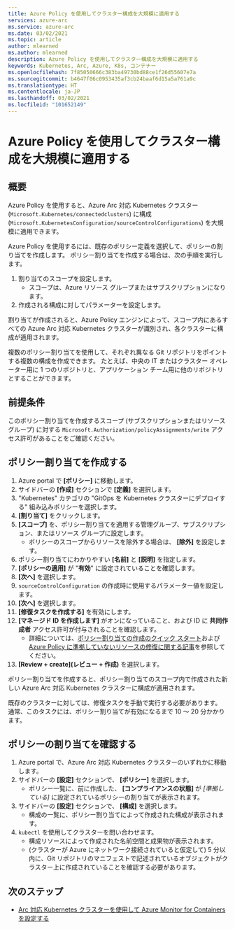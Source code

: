 ```yaml
---
title: Azure Policy を使用してクラスター構成を大規模に適用する
services: azure-arc
ms.service: azure-arc
ms.date: 03/02/2021
ms.topic: article
author: mlearned
ms.author: mlearned
description: Azure Policy を使用してクラスター構成を大規模に適用する
keywords: Kubernetes, Arc, Azure, K8s, コンテナー
ms.openlocfilehash: 7f85050666c383ba49730bd88ce1f26d55607e7a
ms.sourcegitcommit: b4647f06c0953435af3cb24baaf6d15a5a761a9c
ms.translationtype: HT
ms.contentlocale: ja-JP
ms.lasthandoff: 03/02/2021
ms.locfileid: "101652149"
---
```

# <a name="use-azure-policy-to-apply-cluster-configurations-at-scale"></a>Azure Policy を使用してクラスター構成を大規模に適用する

## <a name="overview"></a>概要

Azure Policy を使用すると、Azure Arc 対応 Kubernetes クラスター (`Microsoft.Kubernetes/connectedclusters`) に構成 (`Microsoft.KubernetesConfiguration/sourceControlConfigurations`) を大規模に適用できます。

Azure Policy を使用するには、既存のポリシー定義を選択して、ポリシーの割り当てを作成します。 ポリシー割り当てを作成する場合は、次の手順を実行します。
1. 割り当てのスコープを設定します。
    * スコープは、Azure リソース グループまたはサブスクリプションになります。 
2. 作成される構成に対してパラメーターを設定します。 

割り当てが作成されると、Azure Policy エンジンによって、スコープ内にあるすべての Azure Arc 対応 Kubernetes クラスターが識別され、各クラスターに構成が適用されます。

複数のポリシー割り当てを使用して、それぞれ異なる Git リポジトリをポイントする複数の構成を作成できます。 たとえば、中央の IT またはクラスター オペレーター用に 1 つのリポジトリと、アプリケーション チーム用に他のリポジトリとすることができます。

## <a name="prerequisite"></a>前提条件

このポリシー割り当てを作成するスコープ (サブスクリプションまたはリソース グループ) に対する `Microsoft.Authorization/policyAssignments/write` アクセス許可があることをご確認ください。

## <a name="create-a-policy-assignment"></a>ポリシー割り当てを作成する

1. Azure portal で **[ポリシー]** に移動します。
1. サイドバーの **[作成]** セクションで **[定義]** を選択します。
1. "Kubernetes" カテゴリの "GitOps を Kubernetes クラスターにデプロイする" 組み込みポリシーを選択します。 
1. **[割り当て]** をクリックします。
1. **[スコープ]** を、ポリシー割り当てを適用する管理グループ、サブスクリプション、またはリソース グループに設定します。
    * ポリシーのスコープからリソースを除外する場合は、 **[除外]** を設定します。
1. ポリシー割り当てにわかりやすい **[名前]** と **[説明]** を指定します。
1. **[ポリシーの適用]** が "**有効**" に設定されていることを確認します。
1. **[次へ]** を選択します。
1. `sourceControlConfiguration` の作成時に使用するパラメーター値を設定します。
1. **[次へ]** を選択します。
1. **[修復タスクを作成する]** を有効にします。
1. **[マネージド ID を作成します]** がオンになっていること、および ID に **共同作成者** アクセス許可が付与されることを確認します。 
    * 詳細については、[ポリシー割り当ての作成のクイック スタート](../../governance/policy/assign-policy-portal.md)および [Azure Policy に準拠していないリソースの修復に関する記事](../../governance/policy/how-to/remediate-resources.md)を参照してください。
1. **[Review + create]\(レビュー + 作成\)** を選択します。

ポリシー割り当てを作成すると、ポリシー割り当てのスコープ内で作成された新しい Azure Arc 対応 Kubernetes クラスターに構成が適用されます。

既存のクラスターに対しては、修復タスクを手動で実行する必要があります。 通常、このタスクには、ポリシー割り当てが有効になるまで 10 ～ 20 分かかります。

## <a name="verify-a-policy-assignment"></a>ポリシーの割り当てを確認する

1. Azure portal で、Azure Arc 対応 Kubernetes クラスターのいずれかに移動します。
1. サイドバーの **[設定]** セクションで、 **[ポリシー]** を選択します。 
    * ポリシー一覧に、前に作成した、 **[コンプライアンスの状態]** が *[準拠している]* に設定されているポリシーの割り当てが表示されます。
1. サイドバーの **[設定]** セクションで、 **[構成]** を選択します。
    * 構成の一覧に、ポリシー割り当てによって作成された構成が表示されます。
1. `kubectl` を使用してクラスターを問い合わせます。 
    * 構成リソースによって作成された名前空間と成果物が表示されます。
    * (クラスターが Azure にネットワーク接続されていると仮定して) 5 分以内に、Git リポジトリのマニフェストで記述されているオブジェクトがクラスター上に作成されていることを確認する必要があります。

## <a name="next-steps"></a>次のステップ

* [Arc 対応 Kubernetes クラスターを使用して Azure Monitor for Containers を設定する](../../azure-monitor/containers/container-insights-enable-arc-enabled-clusters.md)
